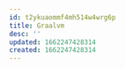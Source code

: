 ```yaml
---
id: t2ykuaommf4mh514w4wrg6p
title: Graalvm
desc: ''
updated: 1662247428314
created: 1662247428314
---
```

